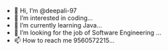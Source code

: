 - 👋 Hi, I’m @deepali-97
- 👀 I’m interested in coding...
- 🌱 I’m currently learning Java...
- 💞️ I’m looking for the job of Software Engineering ...
- 📫 How to reach me 9560572215...

<!---
deepali-97/deepali-97 is a ✨ special ✨ repository because its `README.md` (this file) appears on your GitHub profile.
You can click the Preview link to take a look at your changes.
--->
